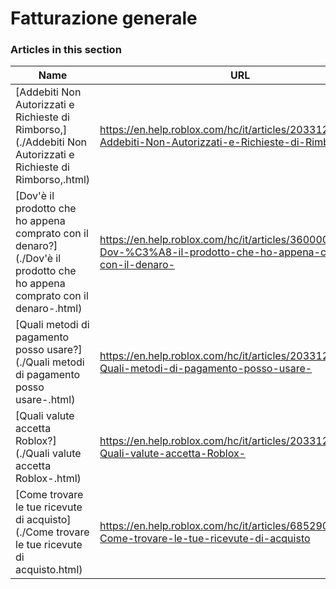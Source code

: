 # Fatturazione generale  
### Articles in this section
Name|URL
-|-
[Addebiti Non Autorizzati e Richieste di Rimborso,](./Addebiti Non Autorizzati e Richieste di Rimborso,.html) |https://en.help.roblox.com/hc/it/articles/203312650-Addebiti-Non-Autorizzati-e-Richieste-di-Rimborso-
[Dov'è il prodotto che ho appena comprato con il denaro?](./Dov'è il prodotto che ho appena comprato con il denaro-.html) |https://en.help.roblox.com/hc/it/articles/360000230723-Dov-%C3%A8-il-prodotto-che-ho-appena-comprato-con-il-denaro-
[Quali metodi di pagamento posso usare?](./Quali metodi di pagamento posso usare-.html) |https://en.help.roblox.com/hc/it/articles/203312580-Quali-metodi-di-pagamento-posso-usare-
[Quali valute accetta Roblox?](./Quali valute accetta Roblox-.html) |https://en.help.roblox.com/hc/it/articles/203312600-Quali-valute-accetta-Roblox-
[Come trovare le tue ricevute di acquisto](./Come trovare le tue ricevute di acquisto.html) |https://en.help.roblox.com/hc/it/articles/6852905161876-Come-trovare-le-tue-ricevute-di-acquisto